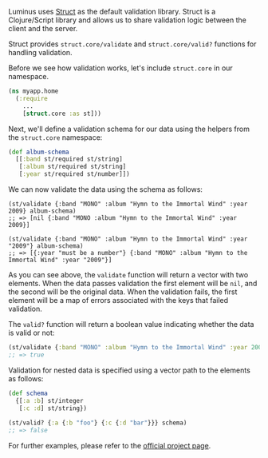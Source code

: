 Luminus uses [Struct](https://funcool.github.io/struct/latest/) as the default validation library.
Struct is a Clojure/Script library and allows us to share validation logic between the client and
the server.

Struct provides `struct.core/validate` and `struct.core/valid?` functions for handling validation.

Before we see how validation works, let's include `struct.core` in our namespace.

```clojure
(ns myapp.home
  (:require
    ...
    [struct.core :as st]))
```

Next, we'll define a validation schema for our data using the helpers from the `struct.core` namespace:

```clojure
(def album-schema
  [[:band st/required st/string]
   [:album st/required st/string]
   [:year st/required st/number]])
```

We can now validate the data using the schema as follows:

```
(st/validate {:band "MONO" :album "Hymn to the Immortal Wind" :year 2009} album-schema)
;; => [nil {:band "MONO :album "Hymn to the Immortal Wind" :year 2009}]

(st/validate {:band "MONO" :album "Hymn to the Immortal Wind" :year "2009"} album-schema)
;; => [{:year "must be a number"} {:band "MONO" :album "Hymn to the Immortal Wind" :year "2009"}]
```

As you can see above, the `validate` function will return a vector with two elements.
When the data passes validation the first element will be `nil`, and the second will be the
original data. When the validation fails, the first element will be a map of errors associated
with the keys that failed validation.

The `valid?` function will return a boolean value indicating whether the data is valid or not:

```clojure
(st/validate {:band "MONO" :album "Hymn to the Immortal Wind" :year 2009} album-schema)
;; => true
```

Validation for nested data is specified using a vector path to the elements as follows:

```clojure
(def schema
  {[:a :b] st/integer
   [:c :d] st/string})
   
(st/valid? {:a {:b "foo"} {:c {:d "bar"}}} schema)
;; => false
```

For further examples, please refer to the [official project page](https://funcool.github.io/struct/latest/).
